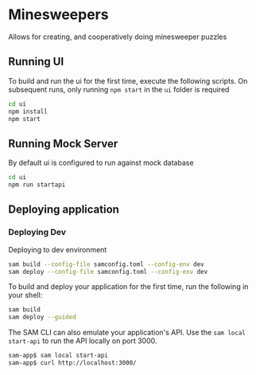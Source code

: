 # Minesweepers

Allows for creating, and cooperatively doing minesweeper puzzles 

## Running UI

To build and run the ui for the first time, execute the following scripts. On subsequent runs, only running `npm start` in the `ui` folder is required

```bash
cd ui
npm install
npm start
```

## Running Mock Server

By default ui is configured to run against mock database

```bash
cd ui
npm run startapi
```

## Deploying application
### Deploying Dev

Deploying to dev environment

```bash
sam build --config-file samconfig.toml --config-env dev
sam deploy --config-file samconfig.toml --config-env dev
```

To build and deploy your application for the first time, run the following in your shell:

```bash
sam build
sam deploy --guided
```

The SAM CLI can also emulate your application's API. Use the `sam local start-api` to run the API locally on port 3000.

```bash
sam-app$ sam local start-api
sam-app$ curl http://localhost:3000/
```
